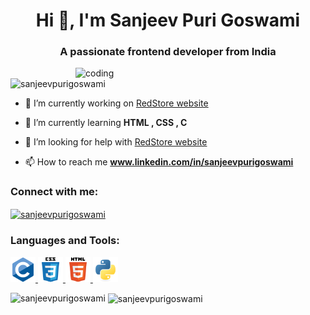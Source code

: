 
<h1 align="center">Hi 👋, I'm Sanjeev Puri Goswami</h1>
<h3 align="center">A passionate frontend developer from India</h3>

<img align="right" alt="coding" width="400" src="https://www.google.com/url?sa=i&url=https%3A%2F%2Fgithub.com%2Frudrabarad%2FGifs&psig=AOvVaw30HQ6Gxkw0wYCiP9Iv_AlZ&ust=1697131705737000&source=images&cd=vfe&opi=89978449&ved=0CA8QjRxqFwoTCLj-irfC7oEDFQAAAAAdAAAAABAD">

<p align="left"> <img src="https://komarev.com/ghpvc/?username=sanjeevpurigoswami&label=Profile%20views&color=0e75b6&style=flat" alt="sanjeevpurigoswami" /> </p>

- 🔭 I’m currently working on [RedStore website](https://github.com/sanjeevpurigoswami/RedStore.git)

- 🌱 I’m currently learning **HTML , CSS , C**

- 🤝 I’m looking for help with [RedStore website](https://github.com/sanjeevpurigoswami/RedStore.git)

- 📫 How to reach me **www.linkedin.com/in/sanjeevpurigoswami**

<h3 align="left">Connect with me:</h3>
<p align="left">
<a href="https://linkedin.com/in/sanjeevpurigoswami" target="blank"><img align="center" src="https://raw.githubusercontent.com/rahuldkjain/github-profile-readme-generator/master/src/images/icons/Social/linked-in-alt.svg" alt="sanjeevpurigoswami" height="30" width="40" /></a>
</p>

<h3 align="left">Languages and Tools:</h3>
<p align="left"> <a href="https://www.cprogramming.com/" target="_blank" rel="noreferrer"> <img src="https://raw.githubusercontent.com/devicons/devicon/master/icons/c/c-original.svg" alt="c" width="40" height="40"/> </a> <a href="https://www.w3schools.com/css/" target="_blank" rel="noreferrer"> <img src="https://raw.githubusercontent.com/devicons/devicon/master/icons/css3/css3-original-wordmark.svg" alt="css3" width="40" height="40"/> </a> <a href="https://www.w3.org/html/" target="_blank" rel="noreferrer"> <img src="https://raw.githubusercontent.com/devicons/devicon/master/icons/html5/html5-original-wordmark.svg" alt="html5" width="40" height="40"/> </a> <a href="https://www.python.org" target="_blank" rel="noreferrer"> <img src="https://raw.githubusercontent.com/devicons/devicon/master/icons/python/python-original.svg" alt="python" width="40" height="40"/> </a> </p>

<p><img align="left" src="https://github-readme-stats.vercel.app/api/top-langs?username=sanjeevpurigoswami&show_icons=true&locale=en&layout=compact" alt="sanjeevpurigoswami" /></p>

<p>&nbsp;<img align="center" src="https://github-readme-stats.vercel.app/api?username=sanjeevpurigoswami&show_icons=true&locale=en" alt="sanjeevpurigoswami" /></p>

